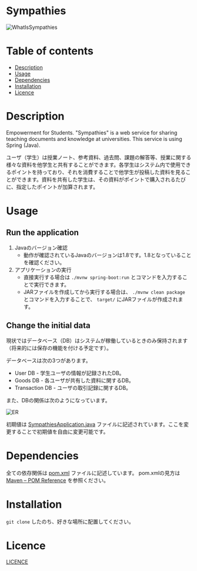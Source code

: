 # Sympathies
![WhatIsSympathies](https://user-images.githubusercontent.com/32694823/64917752-abf97d00-d7ce-11e9-8c09-e262e1ef81cb.png)

# Table of contents
  - [Description](#Description)
  - [Usage](#Usage)
  - [Dependencies](#Dependencies)
  - [Installation](#Installation)
  - [Licence](#Licence)

# Description
Empowerment for Students.
"Sympathies" is a web service for sharing teaching documents and knowledge at universities.
This service is using Spring (Java).

ユーザ（学生）は授業ノート、参考資料、過去問、課題の解答等、授業に関する様々な資料を他学生と共有することができます。各学生はシステム内で使用できるポイントを持っており、それを消費することで他学生が投稿した資料を見ることができます。資料を共有した学生は、その資料がポイントで購入されるたびに、指定したポイントが加算されます。

# Usage
## Run the application
1. Javaのバージョン確認
   - 動作が確認されているJavaのバージョンは1.8です。1.8となっていることを確認ください。
1. アプリケーションの実行
   - 直接実行する場合は `./mvnw spring-boot:run` とコマンドを入力することで実行できます。
   - JARファイルを作成してから実行する場合は、 `./mvnw clean package` とコマンドを入力することで、 `target/` にJARファイルが作成されます。
  
## Change the initial data
現状ではデータベース（DB）はシステムが稼働しているときのみ保持されます（将来的には保存の機能を付ける予定です）。

データベースは次の3つがあります。
  - User DB - 学生ユーザの情報が記録されたDB。
  - Goods DB - 各ユーザが共有した資料に関するDB。
  - Transaction DB - ユーザの取引記録に関するDB。
  
また、DBの関係は次のようになっています。

![ER](https://user-images.githubusercontent.com/32694823/64917760-dcd9b200-d7ce-11e9-8f6f-7a1b680bb5fd.png)

初期値は [SympathiesApplication.java](/src/main/java/com/example/demo/SympathiesApplication.java) ファイルに記述されています。ここを変更することで初期値を自由に変更可能です。

# Dependencies
全ての依存関係は [pom.xml](/pom.xml) ファイルに記述しています。
pom.xmlの見方は [Maven – POM Reference](https://maven.apache.org/pom.html) を参照ください。

# Installation
`git clone` したのち、好きな場所に配置してください。

# Licence
[LICENCE](/LICENCE)
